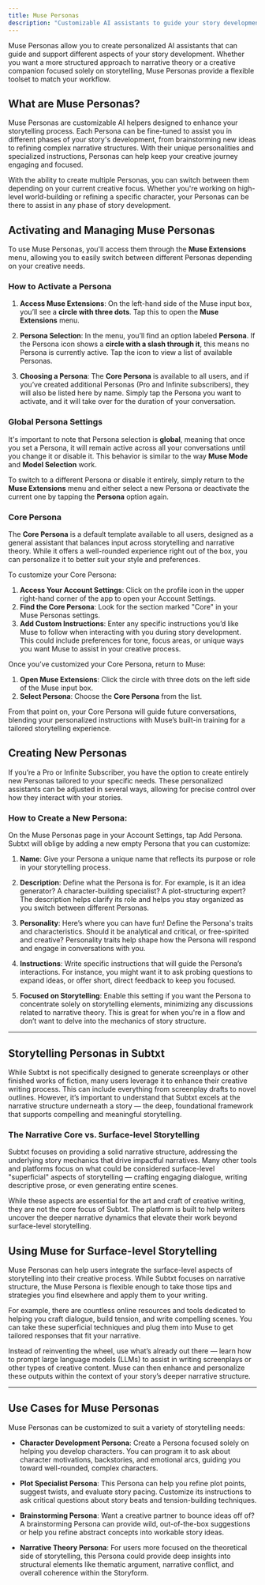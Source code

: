 ```yaml
---
title: Muse Personas
description: "Customizable AI assistants to guide your story development process"
---
```


Muse Personas allow you to create personalized AI assistants that can guide and support different aspects of your story development. Whether you want a more structured approach to narrative theory or a creative companion focused solely on storytelling, Muse Personas provide a flexible toolset to match your workflow.

## What are Muse Personas?

Muse Personas are customizable AI helpers designed to enhance your storytelling process. Each Persona can be fine-tuned to assist you in different phases of your story's development, from brainstorming new ideas to refining complex narrative structures. With their unique personalities and specialized instructions, Personas can help keep your creative journey engaging and focused.

With the ability to create multiple Personas, you can switch between them depending on your current creative focus. Whether you're working on high-level world-building or refining a specific character, your Personas can be there to assist in any phase of story development.

## Activating and Managing Muse Personas

To use Muse Personas, you'll access them through the **Muse Extensions** menu, allowing you to easily switch between different Personas depending on your creative needs.

### How to Activate a Persona

1. **Access Muse Extensions**: On the left-hand side of the Muse input box, you’ll see a **circle with three dots**. Tap this to open the **Muse Extensions** menu.

2. **Persona Selection**: In the menu, you’ll find an option labeled **Persona**. If the Persona icon shows a **circle with a slash through it**, this means no Persona is currently active. Tap the icon to view a list of available Personas.

3. **Choosing a Persona**: The **Core Persona** is available to all users, and if you’ve created additional Personas (Pro and Infinite subscribers), they will also be listed here by name. Simply tap the Persona you want to activate, and it will take over for the duration of your conversation.

### Global Persona Settings

It's important to note that Persona selection is **global**, meaning that once you set a Persona, it will remain active across all your conversations until you change it or disable it. This behavior is similar to the way **Muse Mode** and **Model Selection** work.

To switch to a different Persona or disable it entirely, simply return to the **Muse Extensions** menu and either select a new Persona or deactivate the current one by tapping the **Persona** option again.

### Core Persona

The **Core Persona** is a default template available to all users, designed as a general assistant that balances input across storytelling and narrative theory. While it offers a well-rounded experience right out of the box, you can personalize it to better suit your style and preferences.

To customize your Core Persona:

1. **Access Your Account Settings**: Click on the profile icon in the upper right-hand corner of the app to open your Account Settings.
2. **Find the Core Persona**: Look for the section marked "Core" in your Muse Personas settings.
3. **Add Custom Instructions**: Enter any specific instructions you’d like Muse to follow when interacting with you during story development. This could include preferences for tone, focus areas, or unique ways you want Muse to assist in your creative process.

Once you’ve customized your Core Persona, return to Muse:

1. **Open Muse Extensions**: Click the circle with three dots on the left side of the Muse input box.
2. **Select Persona**: Choose the **Core Persona** from the list.

From that point on, your Core Persona will guide future conversations, blending your personalized instructions with Muse’s built-in training for a tailored storytelling experience.

## Creating New Personas

If you’re a Pro or Infinite Subscriber, you have the option to create entirely new Personas tailored to your specific needs. These personalized assistants can be adjusted in several ways, allowing for precise control over how they interact with your stories.

### How to Create a New Persona:

On the Muse Personas page in your Account Settings, tap Add Persona. Subtxt will oblige by adding a new empty Persona that you can customize:

1. **Name**: Give your Persona a unique name that reflects its purpose or role in your storytelling process.

2. **Description**: Define what the Persona is for. For example, is it an idea generator? A character-building specialist? A plot-structuring expert? The description helps clarify its role and helps you stay organized as you switch between different Personas.

3. **Personality**: Here’s where you can have fun! Define the Persona's traits and characteristics. Should it be analytical and critical, or free-spirited and creative? Personality traits help shape how the Persona will respond and engage in conversations with you.

4. **Instructions**: Write specific instructions that will guide the Persona’s interactions. For instance, you might want it to ask probing questions to expand ideas, or offer short, direct feedback to keep you focused.

5. **Focused on Storytelling**: Enable this setting if you want the Persona to concentrate solely on storytelling elements, minimizing any discussions related to narrative theory. This is great for when you're in a flow and don’t want to delve into the mechanics of story structure.

---

## Storytelling Personas in Subtxt

While Subtxt is not specifically designed to generate screenplays or other finished works of fiction, many users leverage it to enhance their creative writing process. This can include everything from screenplay drafts to novel outlines. However, it’s important to understand that Subtxt excels at the narrative structure underneath a story — the deep, foundational framework that supports compelling and meaningful storytelling.

### The Narrative Core vs. Surface-level Storytelling

Subtxt focuses on providing a solid narrative structure, addressing the underlying story mechanics that drive impactful narratives. Many other tools and platforms focus on what could be considered surface-level "superficial" aspects of storytelling — crafting engaging dialogue, writing descriptive prose, or even generating entire scenes.

While these aspects are essential for the art and craft of creative writing, they are not the core focus of Subtxt. The platform is built to help writers uncover the deeper narrative dynamics that elevate their work beyond surface-level storytelling.

## Using Muse for Surface-level Storytelling

Muse Personas can help users integrate the surface-level aspects of storytelling into their creative process. While Subtxt focuses on narrative structure, the Muse Persona is flexible enough to take those tips and strategies you find elsewhere and apply them to your writing.

For example, there are countless online resources and tools dedicated to helping you craft dialogue, build tension, and write compelling scenes. You can take these superficial techniques and plug them into Muse to get tailored responses that fit your narrative.

Instead of reinventing the wheel, use what’s already out there — learn how to prompt large language models (LLMs) to assist in writing screenplays or other types of creative content. Muse can then enhance and personalize these outputs within the context of your story’s deeper narrative structure.

---

## Use Cases for Muse Personas

Muse Personas can be customized to suit a variety of storytelling needs:

- **Character Development Persona**: Create a Persona focused solely on helping you develop characters. You can program it to ask about character motivations, backstories, and emotional arcs, guiding you toward well-rounded, complex characters.

- **Plot Specialist Persona**: This Persona can help you refine plot points, suggest twists, and evaluate story pacing. Customize its instructions to ask critical questions about story beats and tension-building techniques.

- **Brainstorming Persona**: Want a creative partner to bounce ideas off of? A brainstorming Persona can provide wild, out-of-the-box suggestions or help you refine abstract concepts into workable story ideas.

- **Narrative Theory Persona**: For users more focused on the theoretical side of storytelling, this Persona could provide deep insights into structural elements like thematic argument, narrative conflict, and overall coherence within the Storyform.
